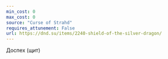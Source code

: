```yaml
---
min_cost: 0
max_cost: 0
source: "Curse of Strahd"
requires_attunement: False
url: https://dnd.su/items/2240-shield-of-the-silver-dragon/
---
```


Доспех (щит)